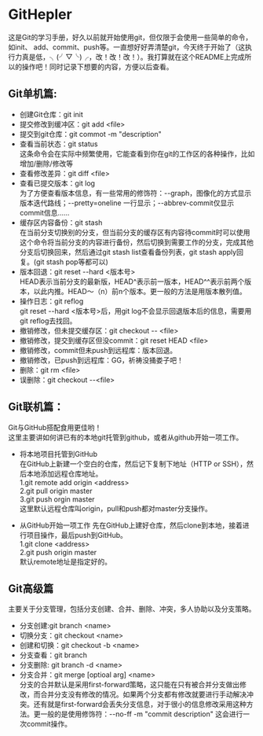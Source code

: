 # GitHepler
这是Git的学习手册，好久以前就开始使用git，但仅限于会使用一些简单的命令，如init、
add、commit、push等。一直想好好弄清楚git，今天终于开始了（这执行力真是低，╮(╯▽╰)╭，改！改！改！）。我打算就在这个README上完成所以的操作吧！同时记录下想要的内容，方便以后查看。</br>

## Git单机篇:
- 创建Git仓库：git init
- 提交修改到缓冲区：git add \<file\>
- 提交到git仓库：git commot -m "description"
- 查看当前状态：git status</br>
这条命令会在实际中频繁使用，它能查看到你在git的工作区的各种操作，比如增加/删除/修改等
- 查看修改差异：git diff \<file\>
- 查看已提交版本：git log</br>
为了方便查看版本信息，有一些常用的修饰符：--graph，图像化的方式显示版本迭代路线；--pretty=oneline 一行显示；--abbrev-commit仅显示commit信息......
- 缓存区内容备份：git stash </br>
在当前分支切换别的分支，但当前分支的缓存区有内容待commit时可以使用这个命令将当前分支的内容进行备份，然后切换到需要工作的分支，完成其他分支后切换回来，然后通过git stash list查看备份列表，git stash apply回复。(git stash pop等都可以)</br>
- 版本回退：git reset --hard \<版本号\></br>
HEAD表示当前分支的最新版，HEAD^表示前一版本，HEAD^^表示前两个版本，以此内推。HEAD～（n）前n个版本。更一般的方法是用版本散列值。
- 操作日志：git reflog</br>
git reset --hard \<版本号\>后，用git log不会显示回退版本后的信息，需要用git reflog去找回。
- 撤销修改，但未提交缓存区：git checkout -- \<file\>
- 撤销修改，提交到缓存区但没commit：git reset HEAD \<file\>
- 撤销修改，commit但未push到远程库：版本回退。
- 撤销修改，已push到远程库：GG，祈祷没捅娄子吧！
- 删除：git rm \<file\>
- 误删除：git checkout --\<file\>

## Git联机篇：
Git与GitHub搭配食用更佳哟！<br>
这里主要讲如何讲已有的本地git托管到github，或者从github开始一项工作。

- 将本地项目托管到GitHub<br>
在GitHub上新建一个空白的仓库，然后记下复制下地址（HTTP or SSH），然后本地添加远程仓库地址。</br>
1.git remote add origin \<address\></br>
2.git pull origin master<br>
3.git push orgin master</br>
这里默认远程仓库叫origin，pull和push都对master分支操作。</br>

- 从GitHub开始一项工作
先在GitHub上建好仓库，然后clone到本地，接着进行项目操作，最后push到GitHub。</br>
1.git clone \<address\><br>
2.git push origin master</br>
默认remote地址是指定好的。

## Git高级篇
主要关于分支管理，包括分支创建、合并、删除、冲突，多人协助以及分支策略。</br>
- 分支创建:git branch \<name\>
- 切换分支：git checkout \<name\>
- 创建和切换：git checkout -b \<name\>
- 分支查看：git branch
- 分支删除: git branch -d \<name\>
- 分支合并：git merge [optioal arg] \<name\></br>
分支的合并默认是采用first-forward策略，这只能在只有被合并分支做出修改，而合并分支没有修改的情况。如果两个分支都有修改就要进行手动解决冲突。还有就是first-forward会丢失分支信息，对于很小的信息修改采用这种方法。更一般的是使用修饰符：--no-ff -m "commit description" 这会进行一次commit操作。</br>

